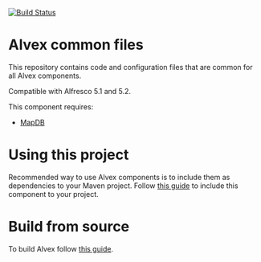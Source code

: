 [![Build Status](https://travis-ci.org/ITDSystems/alvex-utils.svg?branch=master)](https://travis-ci.org/ITDSystems/alvex-utils)

Alvex common files
========================

This repository contains code and configuration files that are common for all Alvex components.

Compatible with Alfresco 5.1 and 5.2.

This component requires:
* [MapDB](https://github.com/jankotek/mapdb/)

# Using this project

Recommended way to use Alvex components is to include them as dependencies to your Maven project. Follow [this guide](https://github.com/ITDSystems/alvex#recommended-way-include-alvex-to-your-project-via-maven-configuration) to include this component to your project.

# Build from source

To build Alvex follow [this guide](https://github.com/ITDSystems/alvex#build-component-from-source).


